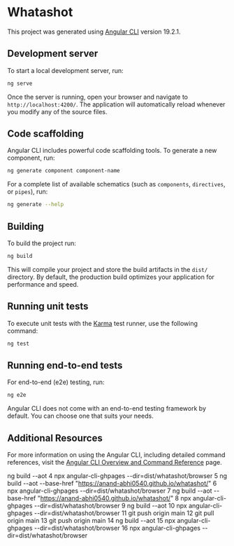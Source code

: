 # Whatashot

This project was generated using [Angular CLI](https://github.com/angular/angular-cli) version 19.2.1.

## Development server

To start a local development server, run:

```bash
ng serve
```

Once the server is running, open your browser and navigate to `http://localhost:4200/`. The application will automatically reload whenever you modify any of the source files.

## Code scaffolding

Angular CLI includes powerful code scaffolding tools. To generate a new component, run:

```bash
ng generate component component-name
```

For a complete list of available schematics (such as `components`, `directives`, or `pipes`), run:

```bash
ng generate --help
```

## Building

To build the project run:

```bash
ng build
```

This will compile your project and store the build artifacts in the `dist/` directory. By default, the production build optimizes your application for performance and speed.

## Running unit tests

To execute unit tests with the [Karma](https://karma-runner.github.io) test runner, use the following command:

```bash
ng test
```

## Running end-to-end tests

For end-to-end (e2e) testing, run:

```bash
ng e2e
```

Angular CLI does not come with an end-to-end testing framework by default. You can choose one that suits your needs.

## Additional Resources

For more information on using the Angular CLI, including detailed command references, visit the [Angular CLI Overview and Command Reference](https://angular.dev/tools/cli) page.

ng build --aot
    4  npx angular-cli-ghpages --dir=dist/whatashot/browser
    5  ng build --aot --base-href "https://anand-abhi0540.github.io/whatashot/"
    6  npx angular-cli-ghpages --dir=dist/whatashot/browser
    7  ng build --aot --base-href "https://anand-abhi0540.github.io/whatashot/"
    8  npx angular-cli-ghpages --dir=dist/whatashot/browser
    9  ng build --aot
   10  npx angular-cli-ghpages --dir=dist/whatashot/browser
   11  git push origin main
   12  git pull origin main
   13  git push origin main
   14  ng build --aot
   15  npx angular-cli-ghpages --dir=dist/whatashot/browser
   16  npx angular-cli-ghpages --dir=dist/whatashot/browser